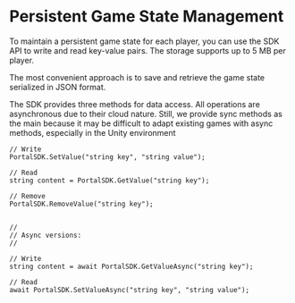 # Persistent Game State Management
To maintain a persistent game state for each player, you can use the SDK API to write and read key-value pairs. The storage supports up to 5 MB per player.

The most convenient approach is to save and retrieve the game state serialized in JSON format.

The SDK provides three methods for data access. All operations are asynchronous due to their cloud nature. Still, we provide sync methods as the main because it may be difficult to adapt existing games with async methods, especially in the Unity environment
```
// Write
PortalSDK.SetValue("string key", "string value");

// Read
string content = PortalSDK.GetValue("string key");

// Remove
PortalSDK.RemoveValue("string key");


//
// Async versions:
//

// Write
string content = await PortalSDK.GetValueAsync("string key");

// Read
await PortalSDK.SetValueAsync("string key", "string value");
```

